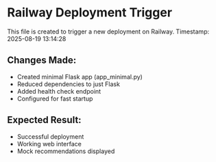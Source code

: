 # Railway Deployment Trigger

This file is created to trigger a new deployment on Railway.
Timestamp: 2025-08-19 13:14:28

## Changes Made:
- Created minimal Flask app (app_minimal.py)
- Reduced dependencies to just Flask
- Added health check endpoint
- Configured for fast startup

## Expected Result:
- Successful deployment
- Working web interface
- Mock recommendations displayed
